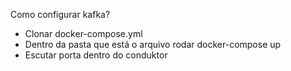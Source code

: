 Como configurar kafka?

- Clonar docker-compose.yml
- Dentro da pasta que está o arquivo rodar docker-compose up
- Escutar porta dentro do conduktor